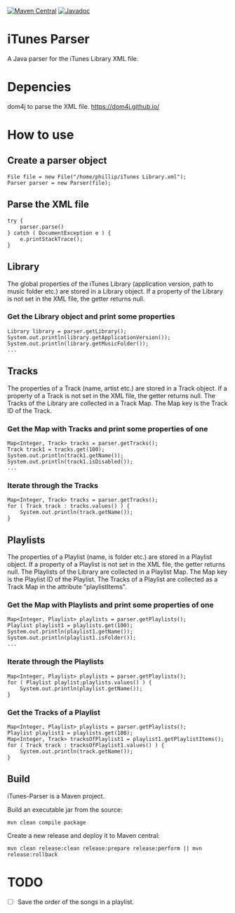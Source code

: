 
[![Maven Central](https://img.shields.io/maven-central/v/com.github.pireba/itunesparser?color=success&logo=apachemaven&style=for-the-badge)](https://mvnrepository.com/artifact/com.github.pireba/itunesparser)
[![Javadoc](https://javadoc.io/badge2/com.github.pireba/itunesparser/javadoc.svg?color=success&logo=readthedocs&style=for-the-badge)](https://javadoc.io/doc/com.github.pireba/itunesparser)

# iTunes Parser
A Java parser for the iTunes Library XML file.

# Depencies
dom4j to parse the XML file.
https://dom4j.github.io/

# How to use
## Create a parser object
    File file = new File("/home/phillip/iTunes Library.xml");
    Parser parser = new Parser(file);

## Parse the XML file
    try {
        parser.parse()
    } catch ( DocumentException e ) {
        e.printStackTrace();
    }

## Library
The global properties of the iTunes Library (application version, path to music folder etc.) are stored in a Library object.
If a property of the Library is not set in the XML file, the getter returns null.

### Get the Library object and print some properties
    Library library = parser.getLibrary();
    System.out.println(library.getApplicationVersion());
    System.out.println(library.getMusicFolder());
    ...

## Tracks
The properties of a Track (name, artist etc.) are stored in a Track object.
If a property of a Track is not set in the XML file, the getter returns null.
The Tracks of the Library are collected in a Track Map. The Map key is the Track ID of the Track.

### Get the Map with Tracks and print some properties of one
    Map<Integer, Track> tracks = parser.getTracks();
    Track track1 = tracks.get(100);
    System.out.println(track1.getName());
    System.out.println(track1.isDisabled());
    ...

### Iterate through the Tracks
    Map<Integer, Track> tracks = parser.getTracks();
    for ( Track track : tracks.values() ) {
        System.out.println(track.getName());
    }

## Playlists
The properties of a Playlist (name, is folder etc.) are stored in a Playlist object.
If a property of a Playlist is not set in the XML file, the getter returns null.
The Playlists of the Library are collected in a Playlist Map. The Map key is the Playlist ID of the Playlist.
The Tracks of a Playlist are collected as a Track Map in the attribute "playlistItems".

### Get the Map with Playlists and print some properties of one
    Map<Integer, Playlist> playlists = parser.getPlaylists();
    Playlist playlist1 = playlists.get(100);
    System.out.println(playlist1.getName());
    System.out.println(playlist1.isFolder());
    ...

### Iterate through the Playlists
    Map<Integer, Playlist> playlists = parser.getPlaylists();
    for ( Playlist playlist;playlists.values() ) {
        System.out.println(playlist.getName());
    }

### Get the Tracks of a Playlist
    Map<Integer, Playlist> playlists = parser.getPlaylists();
    Playlist playlist1 = playlists.get(100);
    Map<Integer, Track> tracksOfPlaylist1 = playlist1.getPlaylistItems();
    for ( Track track : tracksOfPlaylist1.values() ) {
        System.out.println(track.getName());
    }

## Build
iTunes-Parser is a Maven project.

Build an executable jar from the source:

```
mvn clean compile package
```

Create a new release and deploy it to Maven central:

```
mvn clean release:clean release:prepare release:perform || mvn release:rollback
```

# TODO
- [ ] Save the order of the songs in a playlist.
